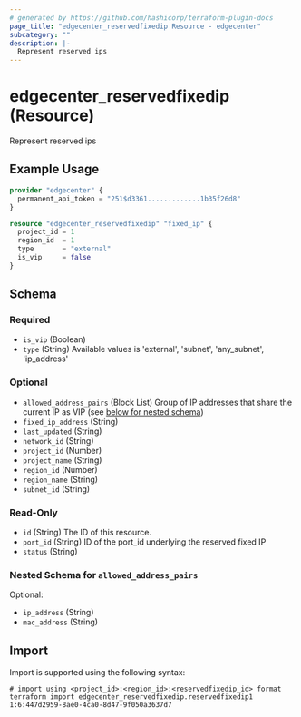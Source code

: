 ```yaml
---
# generated by https://github.com/hashicorp/terraform-plugin-docs
page_title: "edgecenter_reservedfixedip Resource - edgecenter"
subcategory: ""
description: |-
  Represent reserved ips
---
```


# edgecenter_reservedfixedip (Resource)

Represent reserved ips

## Example Usage

```terraform
provider "edgecenter" {
  permanent_api_token = "251$d3361.............1b35f26d8"
}

resource "edgecenter_reservedfixedip" "fixed_ip" {
  project_id = 1
  region_id  = 1
  type       = "external"
  is_vip     = false
}
```

<!-- schema generated by tfplugindocs -->
## Schema

### Required

- `is_vip` (Boolean)
- `type` (String) Available values is 'external', 'subnet', 'any_subnet', 'ip_address'

### Optional

- `allowed_address_pairs` (Block List) Group of IP addresses that share the current IP as VIP (see [below for nested schema](#nestedblock--allowed_address_pairs))
- `fixed_ip_address` (String)
- `last_updated` (String)
- `network_id` (String)
- `project_id` (Number)
- `project_name` (String)
- `region_id` (Number)
- `region_name` (String)
- `subnet_id` (String)

### Read-Only

- `id` (String) The ID of this resource.
- `port_id` (String) ID of the port_id underlying the reserved fixed IP
- `status` (String)

<a id="nestedblock--allowed_address_pairs"></a>
### Nested Schema for `allowed_address_pairs`

Optional:

- `ip_address` (String)
- `mac_address` (String)

## Import

Import is supported using the following syntax:

```shell
# import using <project_id>:<region_id>:<reservedfixedip_id> format
terraform import edgecenter_reservedfixedip.reservedfixedip1 1:6:447d2959-8ae0-4ca0-8d47-9f050a3637d7
```
